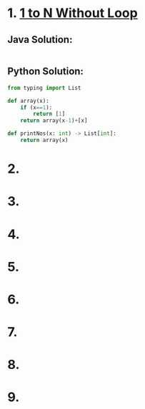 # 1. [1 to N Without Loop]()

## Java Solution:
```java
```

## Python Solution:
```python
from typing import List

def array(x):
    if (x==1):
        return [1]
    return array(x-1)+[x]

def printNos(x: int) -> List[int]: 
    return array(x)
```


# 2. []()


# 3. []()


# 4. []()

# 5. []()


# 6. []()


# 7. []()


# 8. []()


# 9. []()
